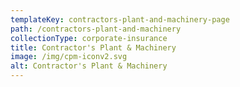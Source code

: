 ```yaml
---
templateKey: contractors-plant-and-machinery-page
path: /contractors-plant-and-machinery
collectionType: corporate-insurance
title: Contractor's Plant & Machinery
image: /img/cpm-iconv2.svg
alt: Contractor's Plant & Machinery
---
```

